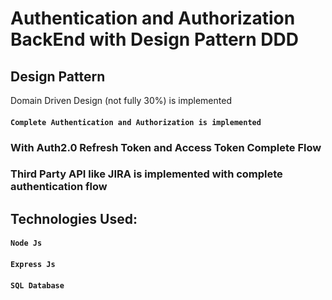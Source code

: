 # Authentication and Authorization BackEnd with Design Pattern DDD
## Design Pattern 
Domain Driven Design (not fully 30%) is implemented 
#### `Complete Authentication and Authorization is implemented`
### With Auth2.0 Refresh Token and Access Token Complete Flow
### Third Party API like JIRA is implemented with complete authentication flow
## Technologies Used:

#### `Node Js`
#### `Express Js`
#### `SQL Database`


